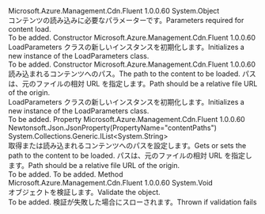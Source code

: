 <Type Name="LoadParameters" FullName="Microsoft.Azure.Management.Cdn.Fluent.Models.LoadParameters">
  <TypeSignature Language="C#" Value="public class LoadParameters" />
  <TypeSignature Language="ILAsm" Value=".class public auto ansi beforefieldinit LoadParameters extends System.Object" />
  <TypeSignature Language="DocId" Value="T:Microsoft.Azure.Management.Cdn.Fluent.Models.LoadParameters" />
  <TypeSignature Language="VB.NET" Value="Public Class LoadParameters" />
  <TypeSignature Language="F#" Value="type LoadParameters = class" />
  <AssemblyInfo>
    <AssemblyName>Microsoft.Azure.Management.Cdn.Fluent</AssemblyName>
    <AssemblyVersion>1.0.0.60</AssemblyVersion>
  </AssemblyInfo>
  <Base>
    <BaseTypeName>System.Object</BaseTypeName>
  </Base>
  <Interfaces />
  <Docs>
    <summary>
            <span data-ttu-id="39da6-101">コンテンツの読み込みに必要なパラメーターです。</span><span class="sxs-lookup"><span data-stu-id="39da6-101">Parameters required for content load.</span></span>
            </summary>
    <remarks>To be added.</remarks>
  </Docs>
  <Members>
    <Member MemberName=".ctor">
      <MemberSignature Language="C#" Value="public LoadParameters ();" />
      <MemberSignature Language="ILAsm" Value=".method public hidebysig specialname rtspecialname instance void .ctor() cil managed" />
      <MemberSignature Language="DocId" Value="M:Microsoft.Azure.Management.Cdn.Fluent.Models.LoadParameters.#ctor" />
      <MemberSignature Language="VB.NET" Value="Public Sub New ()" />
      <MemberType>Constructor</MemberType>
      <AssemblyInfo>
        <AssemblyName>Microsoft.Azure.Management.Cdn.Fluent</AssemblyName>
        <AssemblyVersion>1.0.0.60</AssemblyVersion>
      </AssemblyInfo>
      <Parameters />
      <Docs>
        <summary>
            <span data-ttu-id="39da6-102">LoadParameters クラスの新しいインスタンスを初期化します。</span><span class="sxs-lookup"><span data-stu-id="39da6-102">Initializes a new instance of the LoadParameters class.</span></span>
            </summary>
        <remarks>To be added.</remarks>
      </Docs>
    </Member>
    <Member MemberName=".ctor">
      <MemberSignature Language="C#" Value="public LoadParameters (System.Collections.Generic.IList&lt;string&gt; contentPaths);" />
      <MemberSignature Language="ILAsm" Value=".method public hidebysig specialname rtspecialname instance void .ctor(class System.Collections.Generic.IList`1&lt;string&gt; contentPaths) cil managed" />
      <MemberSignature Language="DocId" Value="M:Microsoft.Azure.Management.Cdn.Fluent.Models.LoadParameters.#ctor(System.Collections.Generic.IList{System.String})" />
      <MemberSignature Language="VB.NET" Value="Public Sub New (contentPaths As IList(Of String))" />
      <MemberSignature Language="F#" Value="new Microsoft.Azure.Management.Cdn.Fluent.Models.LoadParameters : System.Collections.Generic.IList&lt;string&gt; -&gt; Microsoft.Azure.Management.Cdn.Fluent.Models.LoadParameters" Usage="new Microsoft.Azure.Management.Cdn.Fluent.Models.LoadParameters contentPaths" />
      <MemberType>Constructor</MemberType>
      <AssemblyInfo>
        <AssemblyName>Microsoft.Azure.Management.Cdn.Fluent</AssemblyName>
        <AssemblyVersion>1.0.0.60</AssemblyVersion>
      </AssemblyInfo>
      <Parameters>
        <Parameter Name="contentPaths" Type="System.Collections.Generic.IList&lt;System.String&gt;" />
      </Parameters>
      <Docs>
        <param name="contentPaths"><span data-ttu-id="39da6-103">読み込まれるコンテンツへのパス。</span><span class="sxs-lookup"><span data-stu-id="39da6-103">The path to the content to be loaded.</span></span>
            <span data-ttu-id="39da6-104">パスは、元のファイルの相対 URL を指定します。</span><span class="sxs-lookup"><span data-stu-id="39da6-104">Path should be a relative file URL of the origin.</span></span></param>
        <summary>
            <span data-ttu-id="39da6-105">LoadParameters クラスの新しいインスタンスを初期化します。</span><span class="sxs-lookup"><span data-stu-id="39da6-105">Initializes a new instance of the LoadParameters class.</span></span>
            </summary>
        <remarks>To be added.</remarks>
      </Docs>
    </Member>
    <Member MemberName="ContentPaths">
      <MemberSignature Language="C#" Value="public System.Collections.Generic.IList&lt;string&gt; ContentPaths { get; set; }" />
      <MemberSignature Language="ILAsm" Value=".property instance class System.Collections.Generic.IList`1&lt;string&gt; ContentPaths" />
      <MemberSignature Language="DocId" Value="P:Microsoft.Azure.Management.Cdn.Fluent.Models.LoadParameters.ContentPaths" />
      <MemberSignature Language="VB.NET" Value="Public Property ContentPaths As IList(Of String)" />
      <MemberSignature Language="F#" Value="member this.ContentPaths : System.Collections.Generic.IList&lt;string&gt; with get, set" Usage="Microsoft.Azure.Management.Cdn.Fluent.Models.LoadParameters.ContentPaths" />
      <MemberType>Property</MemberType>
      <AssemblyInfo>
        <AssemblyName>Microsoft.Azure.Management.Cdn.Fluent</AssemblyName>
        <AssemblyVersion>1.0.0.60</AssemblyVersion>
      </AssemblyInfo>
      <Attributes>
        <Attribute>
          <AttributeName>Newtonsoft.Json.JsonProperty(PropertyName="contentPaths")</AttributeName>
        </Attribute>
      </Attributes>
      <ReturnValue>
        <ReturnType>System.Collections.Generic.IList&lt;System.String&gt;</ReturnType>
      </ReturnValue>
      <Docs>
        <summary>
            <span data-ttu-id="39da6-106">取得または読み込まれるコンテンツへのパスを設定します。</span><span class="sxs-lookup"><span data-stu-id="39da6-106">Gets or sets the path to the content to be loaded.</span></span> <span data-ttu-id="39da6-107">パスは、元のファイルの相対 URL を指定します。</span><span class="sxs-lookup"><span data-stu-id="39da6-107">Path should be a relative file URL of the origin.</span></span>
            </summary>
        <value>To be added.</value>
        <remarks>To be added.</remarks>
      </Docs>
    </Member>
    <Member MemberName="Validate">
      <MemberSignature Language="C#" Value="public virtual void Validate ();" />
      <MemberSignature Language="ILAsm" Value=".method public hidebysig newslot virtual instance void Validate() cil managed" />
      <MemberSignature Language="DocId" Value="M:Microsoft.Azure.Management.Cdn.Fluent.Models.LoadParameters.Validate" />
      <MemberSignature Language="VB.NET" Value="Public Overridable Sub Validate ()" />
      <MemberSignature Language="F#" Value="abstract member Validate : unit -&gt; unit&#xA;override this.Validate : unit -&gt; unit" Usage="loadParameters.Validate " />
      <MemberType>Method</MemberType>
      <AssemblyInfo>
        <AssemblyName>Microsoft.Azure.Management.Cdn.Fluent</AssemblyName>
        <AssemblyVersion>1.0.0.60</AssemblyVersion>
      </AssemblyInfo>
      <ReturnValue>
        <ReturnType>System.Void</ReturnType>
      </ReturnValue>
      <Parameters />
      <Docs>
        <summary>
            <span data-ttu-id="39da6-108">オブジェクトを検証します。</span><span class="sxs-lookup"><span data-stu-id="39da6-108">Validate the object.</span></span>
            </summary>
        <remarks>To be added.</remarks>
        <exception cref="T:Microsoft.Rest.ValidationException">
            <span data-ttu-id="39da6-109">検証が失敗した場合にスローされます。</span><span class="sxs-lookup"><span data-stu-id="39da6-109">Thrown if validation fails</span></span>
            </exception>
      </Docs>
    </Member>
  </Members>
</Type>